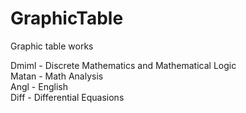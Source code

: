 # GraphicTable
Graphic table works

Dmiml - Discrete Mathematics and Mathematical Logic \
Matan - Math Analysis \
Angl - English \
Diff - Differential Equasions
